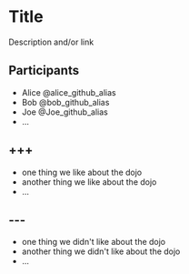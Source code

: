 # Title

Description and/or link

## Participants

- Alice @alice_github_alias
- Bob @bob_github_alias
- Joe @Joe_github_alias
- ...

## +++

- one thing we like about the dojo
- another thing we like about the dojo
- ...

## ---

- one thing we didn't like about the dojo
- another thing we didn't like about the dojo
- ...
